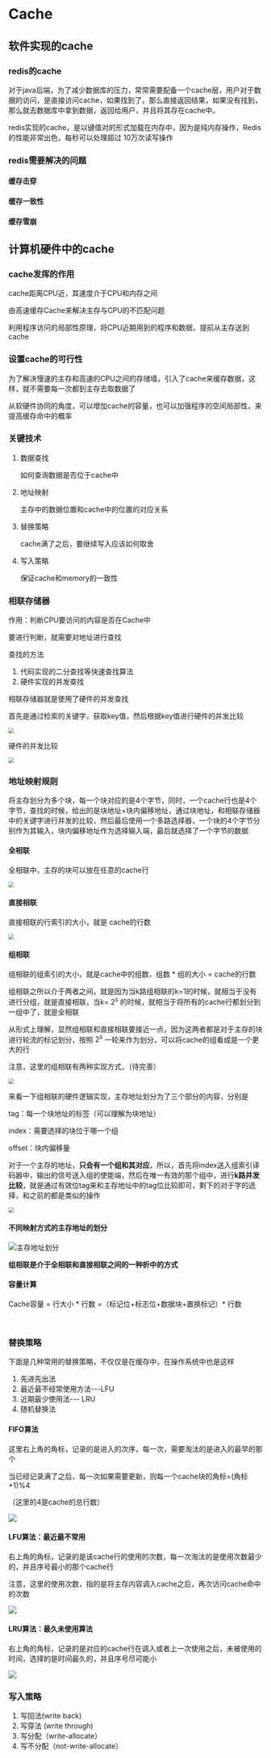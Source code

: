# Cache



## 软件实现的cache



### redis的cache

对于java后端，为了减少数据库的压力，常常需要配备一个cache层，用户对于数据的访问，是直接访问cache，如果找到了，那么直接返回结果，如果没有找到，那么就去数据库中拿到数据，返回给用户，并且将其存在cache中。

redis实现的cache，是以键值对的形式加载在内存中，因为是纯内存操作，Redis的性能非常出色，每秒可以处理超过 10万次读写操作



### redis需要解决的问题



#### 缓存击穿

#### 缓存一致性

#### 缓存雪崩





## 计算机硬件中的cache



### cache发挥的作用



cache距离CPU近，其速度介于CPU和内存之间

由高速缓存Cache来解决主存与CPU的不匹配问题

利用程序访问的局部性原理，将CPU近期用到的程序和数据，提前从主存送到cache



### 设置cache的可行性



为了解决慢速的主存和高速的CPU之间的存储墙，引入了cache来缓存数据，这样，就不需要每一次都到主存去取数据了

从软硬件协同的角度，可以增加cache的容量，也可以加强程序的空间局部性，来提高缓存命中的概率



### 关键技术

1. 数据查找

   如何查询数据是否位于cache中

2. 地址映射

   主存中的数据位置和cache中的位置的对应关系

3. 替换策略

   cache满了之后，要继续写入应该如何取舍

4. 写入策略

   保证cache和memory的一致性







### 相联存储器



作用：判断CPU要访问的内容是否在Cache中



要进行判断，就需要对地址进行查找

查找的方法

1. 代码实现的二分查找等快速查找算法
2. 硬件实现的并发查找



相联存储器就是使用了硬件的并发查找



首先是通过检索的关键字，获取key值，然后根据key值进行硬件的并发比较



<img src="assets/相联存储器0.png" style="zoom:67%;" />



硬件的并发比较

<img src="assets/相联存储器.png" style="zoom:67%;" />



### 地址映射规则



将主存划分为多个块，每一个块对应的是4个字节，同时，一个cache行也是4个字节，查找的时候，给出的是块地址+块内偏移地址，通过块地址，和相联存储器中的关键字进行并发的比较，然后最后使用一个多路选择器，一个块的4个字节分别作为其输入，块内偏移地址作为选择输入端，最后就选择了一个字节的数据



#### 全相联



全相联中，主存的块可以放在任意的cache行



<img src="assets/全相联.png" style="zoom: 67%;" />

#### 直接相联



直接相联的行索引的大小，就是 cache的行数



<img src="assets/直接相联.png" style="zoom:67%;" />



#### 组相联



组相联的组索引的大小，就是cache中的组数，组数 * 组的大小 = cache的行数

组相联之所以介于两者之间，就是因为当k路组相联的k=1的时候，就相当于没有进行分组，就是直接相联，当k= $2^{s}$ 的时候，就相当于将所有的cache行都划分到一组中了，就是全相联



从形式上理解，显然组相联和直接相联要接近一点，因为这两者都是对于主存的块进行轮流的标记划分，按照 $2^{s}$ 一轮来作为划分，可以将cache的组看成是一个更大的行





注意，这里的组相联有两种实现方式，（待完善）

<img src="assets/组相联.png" style="zoom:67%;" />



来看一下组相联的硬件逻辑实现，主存地址划分为了三个部分的内容，分别是  

tag：每一个块地址的标签（可以理解为块地址）

index：需要选择的块位于哪一个组

offset：块内偏移量



对于一个主存的地址，**只会有一个组和其对应**，所以，首先将index送入组索引译码器中，输出的信号送入组的使能端，然后在唯一有效的那个组中，进行**k路并发比较**，就是通过有效位tag来和主存地址中的tag位比较即可，剩下的对于字的选择，和之前的都是类似的操作



<img src="assets/组相联硬件逻辑实现.png" style="zoom:67%;" />





#### 不同映射方式的主存地址的划分



![主存地址划分](assets/不同映射方式的主存地址划分.png)





**组相联是介于全相联和直接相联之间的一种折中的方式**







#### 容量计算



Cache容量 = 行大小 * 行数    =（标记位+标志位+数据块+置换标记）*  行数

​         







### 替换策略



下面是几种常用的替换策略，不仅仅是在缓存中，在操作系统中也是这样

1. 先进先出法
2. 最近最不经常使用方法---LFU
3. 近期最少使用法--- LRU
4. 随机替换法





#### FIFO算法

这里右上角的角标，记录的是进入的次序，每一次，需要淘汰的是进入的最早的那个

当已经记录满了之后，每一次如果需要更新，则每一个cache块的角标=(角标+1)%4

（这里的4是cache的总行数）

![](assets/fifo.png)



#### LFU算法：最近最不常用

右上角的角标，记录的是该cache行的使用的次数，每一次淘汰的是使用次数最少的，并且序号最小的那个cache行

注意，这里的使用次数，指的是将主存内容调入cache之后，再次访问cache命中的次数



![](assets/lfu.png)





#### LRU算法：最久未使用算法

右上角的角标，记录的是对应的cache行在调入或者上一次使用之后，未被使用的时间，选择的是时间最久的，并且序号尽可能小

![](assets/lru.png)









### 写入策略



1. 写回法(write back)
2. 写穿法 (write through)
3. 写分配（write-allocate）
4. 写不分配（not-write-allocate）



